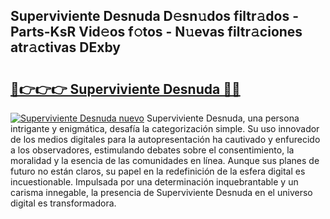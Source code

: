 ## Superviviente Desnuda D𝚎sn𝚞dos filtr𝚊dos - Parts-KsR Vid𝚎os f𝚘tos - N𝚞evas filtr𝚊ciones atr𝚊ctivas DExby

# <h2><a href="http://mb62tn.tromn.icu/?c=Superviviente+Desnuda">🔗👉👉👉 Superviviente Desnuda 🔗🔗</a></h2>

[![Superviviente Desnuda nuevo](https://i.imgur.com/pEAQMta.gif)](http://mb62tn.tromn.icu/?c=Superviviente+Desnuda)
Superviviente Desnuda, una persona intrigante y enigmática, desafía la categorización simple. Su uso innovador de los medios digitales para la autopresentación ha cautivado y enfurecido a los observadores, estimulando debates sobre el consentimiento, la moralidad y la esencia de las comunidades en línea. Aunque sus planes de futuro no están claros, su papel en la redefinición de la esfera digital es incuestionable. Impulsada por una determinación inquebrantable y un carisma innegable, la presencia de Superviviente Desnuda en el universo digital es transformadora.
